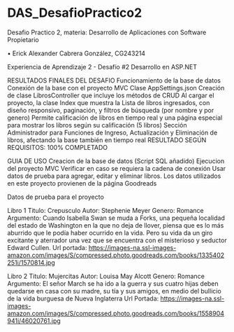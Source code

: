 # DAS_DesafioPractico2
Desafio Practico 2, materia: Desarrollo de Aplicaciones con Software Propietario

•	Erick Alexander Cabrera González, CG243214

Experiencia de Aprendizaje 2 - Desafío #2
Desarrollo en ASP.NET 

RESULTADOS FINALES DEL DESAFIO
Funcionamiento de la base de datos
Conexión de la base con el proyecto MVC 
  Clase AppSettings.json
Creación de clase LibrosController que incluye los métodos de CRUD
Al cargar el proyecto, la clase Index que muestra la Lista de libros ingresados, con diseño responsivo, paginación, y filtros de búsqueda (por nombre y por genero)
Permite calificación de libros en tiempo real y una página especial para mostrar los libros según su calificación (5 libros)
Sección Administrador para Funciones de Ingreso, Actualización y Eliminación de libros, afectando la base también en tiempo real
RESULTADO SEGÚN REQUISITOS: 100% COMPLETADO

GUIA DE USO
Creacion de la base de datos (Script SQL añadido)
Ejecucion del proyecto MVC
Verificar en caso se requiera la cadena de conexión
Usar datos de prueba para agregar, editar y eliminar libros.
  Los datos utilizados en este proyecto provienen de la página Goodreads

Datos de prueba para el proyecto

Libro 1
Titulo: Crepusculo
Autor: Stephenie Meyer
Genero: Romance
Argumento: Cuando Isabella Swan se muda a Forks, una pequeña localidad del estado de Washington en la que no deja de llover, piensa que es lo más aburrido que le podía haber ocurrido en la vida. Pero su vida da un giro excitante y aterrador una vez que se encuentra con el misterioso y seductor Edward Cullen.
Url portada: https://images-na.ssl-images-amazon.com/images/S/compressed.photo.goodreads.com/books/1335402251i/1570814.jpg

Libro 2
Titulo: Mujercitas
Autor: Louisa May Alcott
Genero: Romance
Argumento: El señor March se ha ido a la guerra y sus cuatro hijas deben quedarse en casa con su madre, su tía y sus amigos, en medio del bullicio de la vida burguesa de Nueva Inglaterra
Url Portada: 	https://images-na.ssl-images-amazon.com/images/S/compressed.photo.goodreads.com/books/1558904941i/46020761.jpg
